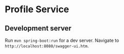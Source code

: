 # Profile Service

## Development server

Run `mvn spring-boot:run` for a dev server. Navigate to `http://localhost:8080/swagger-ui.htm`.
